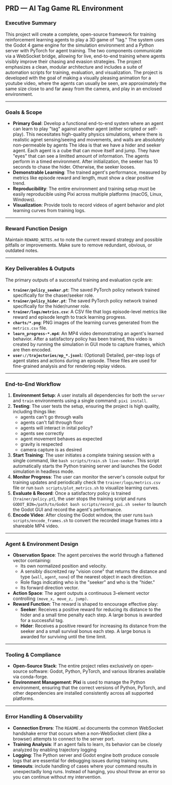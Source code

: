 ## PRD — AI Tag Game RL Environment

### Executive Summary
This project will create a complete, open-source framework for training reinforcement learning agents to play a 3D game of "tag." The system uses the Godot 4 game engine for the simulation environment and a Python server with PyTorch for agent training. The two components communicate via a WebSocket bridge, allowing for live, end-to-end training where agents visibly improve their chasing and evasion strategies. The project emphasizes a clean, modular architecture and includes a suite of automation scripts for training, evaluation, and visualization. The project is developed with the goal of making a visually pleasing animation for a youtube video, where the agents can usually be seen, are approximately the same size close to and far away from the camera, and play in an enclosed environment. 

---
### Goals & Scope
- **Primary Goal**: Develop a functional end-to-end system where an agent can learn to play "tag" against another agent (either scripted or self-play). This necesitates high-quality physics simulations, where there is realistic agnet sensing/seeing and movements, and walls are absolutely non-permeable by agents
  The idea is that we have a hider and seeker agent. Each agent is a cube that can move itself and jump. They have "eyes" that can see a limitted amount of information.
  The agents perform in a timed environment. After initialization, the seeker has 10 seconds to chase the hider. Otherwise, the seeker looses.
- **Demonstrable Learning**: The trained agent's performance, measured by metrics like episode reward and length, must show a clear positive trend.
- **Reproducibility**: The entire environment and training setup must be easily reproducible using Pixi across multiple platforms (macOS, Linux, Windows).
- **Visualization**: Provide tools to record videos of agent behavior and plot learning curves from training logs.

---
### Reward Function Design
Maintain `REWARD_NOTES.md` to note the current reward strategy and possible pitfalls or improvements. Make sure to remove redundant, obvious, or outdated notes. 

---
### Key Deliverables & Outputs
The primary outputs of a successful training and evaluation cycle are:

* **`trainer/policy_seeker.pt`**: The saved PyTorch policy network trained specifically for the chaser/seeker role.
* **`trainer/policy_hider.pt`**: The saved PyTorch policy network trained specifically for the hider/runner role.
* **`trainer/logs/metrics.csv`**: A CSV file that logs episode-level metrics like reward and episode length to track learning progress.
* **`charts/*.png`**: PNG images of the learning curves generated from the `metrics.csv` file.
* **`learn_progress-*.mp4`**: An MP4 video demonstrating an agent's learned behavior. After a satisfactory policy has been trained, this video is created by running the simulation in GUI mode to capture frames, which are then encoded.
* **`user://trajectories/ep_*.jsonl`**: (Optional) Detailed, per-step logs of agent states and actions during an episode. These files are used for fine-grained analysis and for rendering replay videos.

---
### End-to-End Workflow
1.  **Environment Setup**: A user installs all dependencies for both the `server` and `train` environments using a single command: `pixi install`.
2.  **Testing**: The user tests the setup, ensuring the project is high quality, including things like:
    - agents can't go through walls
    - agents can't fall through floor
    - agents will interact in inital policy?
    - agents see correctly
    - agent movement behaves as expected
    - gravity is respected
    - camera capture is as desired
2.  **Start Training**: The user initiates a complete training session with a single command, like `bash scripts/train.sh live-seeker`. This script automatically starts the Python training server and launches the Godot simulation in headless mode.
3.  **Monitor Progress**: The user can monitor the server's console output for training updates and periodically check the `trainer/logs/metrics.csv` file or run `bash scripts/plot_metrics.sh` to visualize learning curves.
4.  **Evaluate & Record**: Once a satisfactory policy is trained (`trainer/policy.pt`), the user stops the training script and runs `GODOT_BIN=/path/to/Godot bash scripts/record_gui.sh seeker` to launch the Godot GUI and record the agent's performance.
5.  **Encode Video**: After closing the Godot window, the user runs `bash scripts/encode_frames.sh` to convert the recorded image frames into a shareable MP4 video.

---
### Agent & Environment Design
-   **Observation Space**: The agent perceives the world through a flattened vector containing:
    -   Its own normalized position and velocity.
    -   A sensibly discreitzed ray "vision cone" that returns the distance and type (`wall`, `agent`, `none`) of the nearest object in each direction.
    -   Role flags indicating who is the "seeker" and who is the "hider."
    -   Its forward direction vector.
-   **Action Space**: The agent outputs a continuous 3-element vector controlling `(move_x, move_z, jump)`.
-   **Reward Function**: The reward is shaped to encourage effective play:
    -   **Seeker**: Receives a positive reward for reducing its distance to the hider and a small time penalty each step. A large bonus is awarded for a successful tag.
    -   **Hider**: Receives a positive reward for increasing its distance from the seeker and a small survival bonus each step. A large bonus is awarded for surviving until the time limit.

---
### Tooling & Compliance
- **Open-Source Stack**: The entire project relies exclusively on open-source software: Godot, Python, PyTorch, and various libraries available via conda-forge.
- **Environment Management**: **Pixi** is used to manage the Python environment, ensuring that the correct versions of Python, PyTorch, and other dependencies are installed consistently across all supported platforms.

---
### Error Handling & Observability
- **Connection Errors**: The `README.md` documents the common WebSocket handshake error that occurs when a non-WebSocket client (like a browser) attempts to connect to the server port.
- **Training Analysis**: If an agent fails to learn, its behavior can be closely analyzed by enabling trajectory logging 
- **Logging**: The Python server and Godot engine both produce console logs that are essential for debugging issues during training runs.
- **timeouts**: include handling of cases where your command results in unexpectadly long runs. Instead of hanging, you shoul throw an error so you can continue without my intervention.

